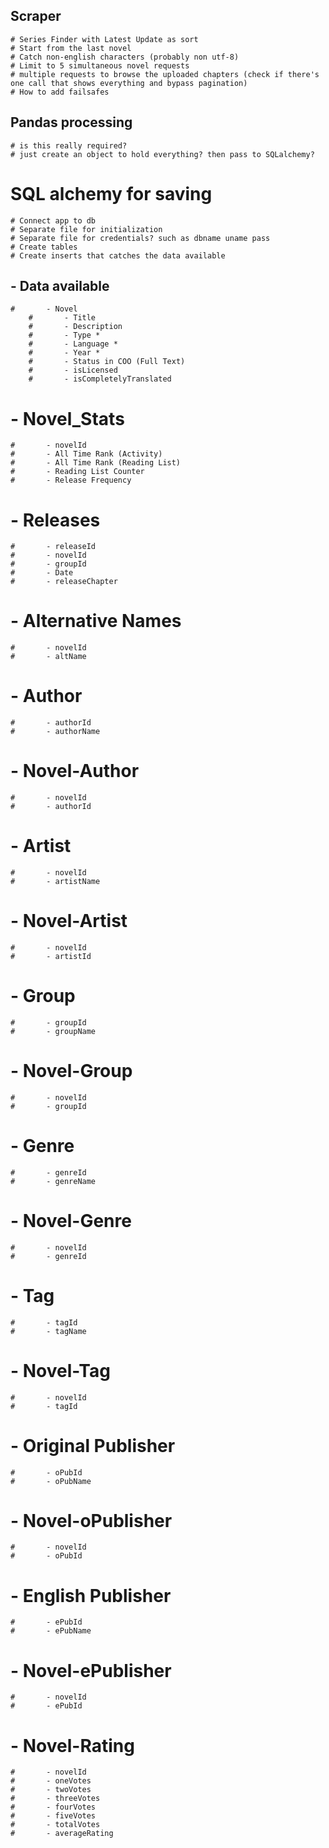 
## Scraper
    # Series Finder with Latest Update as sort
    # Start from the last novel
    # Catch non-english characters (probably non utf-8)
    # Limit to 5 simultaneous novel requests
    # multiple requests to browse the uploaded chapters (check if there's one call that shows everything and bypass pagination)
    # How to add failsafes
## Pandas processing 
    # is this really required?
    # just create an object to hold everything? then pass to SQLalchemy?
# SQL alchemy for saving
    # Connect app to db
    # Separate file for initialization
    # Separate file for credentials? such as dbname uname pass
    # Create tables
    # Create inserts that catches the data available
##   - Data available
    #       - Novel
        #       - Title
        #       - Description
        #       - Type *
        #       - Language *
        #       - Year *
        #       - Status in COO (Full Text)
        #       - isLicensed
        #       - isCompletelyTranslated
#       - Novel_Stats
    #       - novelId
    #       - All Time Rank (Activity)
    #       - All Time Rank (Reading List)
    #       - Reading List Counter
    #       - Release Frequency
#       - Releases
    #       - releaseId
    #       - novelId
    #       - groupId
    #       - Date
    #       - releaseChapter

#       - Alternative Names
    #       - novelId
    #       - altName

#       - Author
    #       - authorId
    #       - authorName

#       - Novel-Author
    #       - novelId
    #       - authorId

#       - Artist
    #       - novelId
    #       - artistName

#       - Novel-Artist
    #       - novelId
    #       - artistId

#       - Group
    #       - groupId
    #       - groupName

#       - Novel-Group
    #       - novelId
    #       - groupId

#       - Genre
    #       - genreId
    #       - genreName

#       - Novel-Genre
    #       - novelId
    #       - genreId

#       - Tag
    #       - tagId
    #       - tagName

#       - Novel-Tag
    #       - novelId
    #       - tagId


#       - Original Publisher
    #       - oPubId
    #       - oPubName

#       - Novel-oPublisher
    #       - novelId
    #       - oPubId

#       - English Publisher
    #       - ePubId
    #       - ePubName

#       - Novel-ePublisher
    #       - novelId
    #       - ePubId

#       - Novel-Rating
    #       - novelId
    #       - oneVotes
    #       - twoVotes
    #       - threeVotes
    #       - fourVotes
    #       - fiveVotes
    #       - totalVotes
    #       - averageRating
